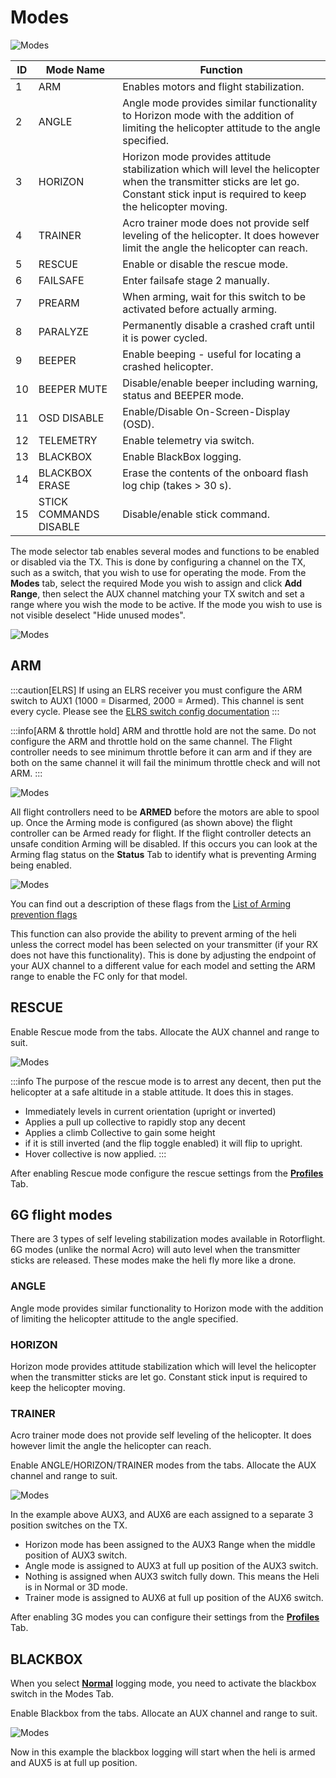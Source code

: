 # Modes

![Modes](../img/modes-main.png)

| **ID** | **Mode Name** | **Function** |
|--|--|--|
| 1 | ARM | Enables motors and flight stabilization. |
| 2 | ANGLE | Angle mode provides similar functionality to Horizon mode with the addition of limiting the helicopter attitude to the angle specified. |
| 3 | HORIZON | Horizon mode provides attitude stabilization which will level the helicopter when the transmitter sticks are let go. Constant stick input is required to keep the helicopter moving. |
| 4 | TRAINER | Acro trainer mode does not provide self leveling of the helicopter. It does however limit the angle the helicopter can reach. |
| 5 | RESCUE | Enable or disable the rescue mode. |
| 6 | FAILSAFE | Enter failsafe stage 2 manually. |
| 7 | PREARM | When arming, wait for this switch to be activated before actually arming. |
| 8 | PARALYZE | Permanently disable a crashed craft until it is power cycled. |
| 9 | BEEPER | Enable beeping - useful for locating a crashed helicopter. |
| 10 | BEEPER MUTE | Disable/enable beeper including warning, status and BEEPER mode. |
| 11 | OSD DISABLE | Enable/Disable On-Screen-Display (OSD). |
| 12 | TELEMETRY | Enable telemetry via switch.|
| 13 | BLACKBOX | Enable BlackBox logging. |
| 14 | BLACKBOX ERASE | Erase the contents of the onboard flash log chip (takes > 30 s). |
| 15 | STICK COMMANDS DISABLE | Disable/enable stick command. |


The mode selector tab enables several modes and functions to be enabled or disabled via the TX. This is done by configuring a channel on the TX, such as a switch, that you wish to use for operating the mode. From the **Modes** tab, select the required Mode you wish to assign and click **Add Range**, then select the AUX channel matching your TX switch and set a range where you wish the mode to be active. If the mode you wish to use is not visible deselect "Hide unused modes".

![Modes](../img/modes-1.png)

## ARM
:::caution[ELRS]
If using an ELRS receiver you must configure the ARM switch to AUX1 (1000 = Disarmed, 2000 = Armed). This channel is sent every cycle. Please see the [ELRS switch config documentation](https://www.expresslrs.org/software/switch-config/) 
:::

:::info[ARM & throttle hold]
ARM and throttle hold are not the same. Do not configure the ARM and throttle hold on the same channel. The Flight controller needs to see minimum throttle before it can arm and if they are both on the same channel it will fail the minimum throttle check and will not ARM.
:::

![Modes](../img/modes-arm.png)

All flight controllers need to be **ARMED** before the motors are able to spool up. Once the Arming mode is configured (as shown above) the flight controller can be Armed ready for flight. If the flight controller detects an unsafe condition Arming will be disabled. If this occurs you can look at the Arming flag status on the **Status** Tab to identify what is preventing Arming being enabled.    

![Modes](../img/modes-flags.png)

You can find out a description of these flags from the [List of Arming prevention flags](https://betaflight.com/docs/wiki/guides/current/Arming-Sequence-And-Safety#description-of-arming-prevention-flags)

This function can also provide the ability to prevent arming of the heli unless the correct model has been selected on your transmitter (if your RX does not have this functionality). This is done by adjusting the endpoint of your AUX channel to a different value for each model and setting the ARM range to enable the FC only for that model.   

## RESCUE
Enable Rescue mode from the tabs. Allocate the AUX channel and range to suit.

![Modes](../img/modes-rescue.png)

:::info
The purpose of the rescue mode is to arrest any decent, then put the helicopter at a safe altitude in a stable attitude. It does this in stages.   
* Immediately levels in current orientation (upright or inverted)
* Applies a pull up collective to rapidly stop any decent  
* Applies a climb Collective to gain some height
* if it is still inverted (and the flip toggle enabled) it will flip to upright.
* Hover collective is now applied.
:::

After enabling Rescue mode configure the rescue settings from the [**Profiles**](./profiles.md#rescue-settings) Tab.

## 6G flight modes
There are 3 types of self leveling stabilization modes available in Rotorflight. 6G modes (unlike the normal Acro) will auto level when the transmitter sticks are released. These modes make the heli fly more like a drone.  

### ANGLE
Angle mode provides similar functionality to Horizon mode with the addition of limiting the helicopter attitude to the angle specified. 

### HORIZON
Horizon mode provides attitude stabilization which will level the helicopter when the transmitter sticks are let go. Constant stick input is required to keep the helicopter moving.

### TRAINER
Acro trainer mode does not provide self leveling of the helicopter. It does however limit the angle the helicopter can reach. 

Enable ANGLE/HORIZON/TRAINER modes from the tabs. Allocate the AUX channel and range to suit.

![Modes](../img/modes-3g.png)

In the example above AUX3, and AUX6 are each assigned to a separate 3 position switches on the TX. 

- Horizon mode has been assigned to the AUX3 Range when the middle position of AUX3 switch.
- Angle mode is assigned to AUX3 at full up position of the AUX3 switch.
- Nothing is assigned when AUX3 switch fully down. This means the Heli is in Normal or 3D mode. 
- Trainer mode is assigned to AUX6 at full up position of the AUX6 switch.

After enabling 3G modes you can configure their settings from the [**Profiles**](./profiles.md#auto-leveling-settings) Tab.

## BLACKBOX

When you select [**Normal**](./blackbox.md#logging-mode) logging mode, you need to activate the blackbox switch in the Modes Tab.

Enable Blackbox from the tabs. Allocate an AUX channel and range to suit.

![Modes](../img/modes-blackbox.png)

Now in this example the blackbox logging will start when the heli is armed and AUX5 is at full up position.
